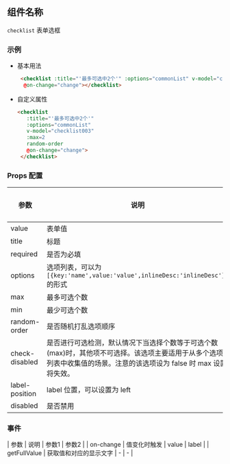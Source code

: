 ## 组件名称

 `checklist` 表单选框

### 示例

- 基本用法
    ```html
     <checklist :title="'最多可选中2个'" :options="commonList" v-model="checklist003" :max=2
      @on-change="change"></checklist>
    ```

- 自定义属性
   ```html
   <checklist 
      :title="'最多可选中2个'" 
      :options="commonList" 
      v-model="checklist003" 
      :max=2
      random-order
      @on-change="change">
    </checklist>
   ```

### Props 配置

| 参数 | 说明 | 类型 | 可选值 | 默认值 |
| - | - | - | - | - |
| value | 表单值 | Array | - | [] |
| title | 标题 | String | - | '' |
| required | 是否为必填 | Boolean | - | false |
| options | 选项列表，可以为`[{key:'name',value:'value',inlineDesc:'inlineDesc'}]`的形式 | Array | - | [] |
| max | 最多可选个数 | Number | - | '' |
| min | 最少可选个数 | Number | - | '' |
| random-order | 是否随机打乱选项顺序 | Boolean | - | false |
| check-disabled | 是否进行可选检测，默认情况下当选择个数等于可选个数(max)时，其他项不可选择。该选项主要适用于从多个选项列表中收集值的场景。注意的该选项设为 false 时 max 设置将失效。 | Boolean | - | true |
| label-position | label 位置，可以设置为 left | String | - | right |
| disabled | 是否禁用 | Boolean | - | false |

### 事件

| 参数 | 说明 | 参数1 | 参数2 |
| on-change | 值变化时触发 | value | label |
| getFullValue | 获取值和对应的显示文字 | - | - |
